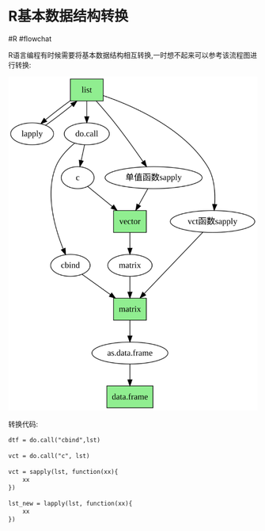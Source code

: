 # R基本数据结构转换

#R #flowchat



R语言编程有时候需要将基本数据结构相互转换,一时想不起来可以参考该流程图进行转换:

![](R基本数据转换-流程图.svg)



转换代码:

```
dtf = do.call("cbind",lst)

vct = do.call("c", lst)

vct = sapply(lst, function(xx){
	xx
})

lst_new = lapply(lst, function(xx){
	xx
})
```

